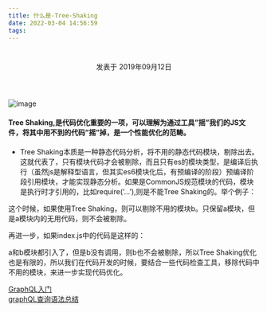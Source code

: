 ```yaml
---
title: 什么是-Tree-Shaking
date: 2022-03-04 14:56:59
tags:
---
```


<div class="post-block"><link itemprop="mainEntityOfPage" href="http://cmszlx.win/2019/09/12/什么是-Tree-Shaking/"><span hidden="" itemprop="author" itemscope="" itemtype="http://schema.org/Person"><meta itemprop="name" content="linXiao"><meta itemprop="description" content=""><meta itemprop="image" content="/images/avatar.gif"></span><span hidden="" itemprop="publisher" itemscope="" itemtype="http://schema.org/Organization"><meta itemprop="name" content="Hurry"></span><header class="post-header"><h1 class="post-title" itemprop="name headline"></h1><div class="post-meta"><span class="post-time"><span class="post-meta-item-icon"><i class="fa fa-calendar-o"></i></span><span class="post-meta-item-text">发表于</span><time title="创建于" itemprop="dateCreated datePublished" datetime="2019-09-12T17:33:11+08:00"> 2019年09月12日 </time></span></div></header><div class="post-body" itemprop="articleBody"><p><img src="https://user-gold-cdn.xitu.io/2018/1/4/160bfdcf2a31ce4a?imageslim" alt="image"></p><h4 id="Tree-Shaking-是代码优化重要的一项，可以理解为通过工具”摇”我们的JS文件，将其中用不到的代码”摇”掉，是一个性能优化的范畴。"><a href="#Tree-Shaking-是代码优化重要的一项，可以理解为通过工具”摇”我们的JS文件，将其中用不到的代码”摇”掉，是一个性能优化的范畴。" class="headerlink" title="Tree Shaking,是代码优化重要的一项，可以理解为通过工具”摇”我们的JS文件，将其中用不到的代码”摇”掉，是一个性能优化的范畴。"></a>Tree Shaking,是代码优化重要的一项，可以理解为通过工具”摇”我们的JS文件，将其中用不到的代码”摇”掉，是一个性能优化的范畴。</h4><ul><li>Tree Shaking本质是一种静态代码分析，将不用的静态代码模块，剔除出去。这就代表了，只有模块代码才会被剔除，而且只有es的模块类型，是编译后执行（虽然js是解释型语言，但其实es6模块化后，有预编译的阶段）预编译阶段引用模块，才能实现静态分析。如果是CommonJS规范模块的代码，模块是执行时才引用的，比如require(‘…’),则是不能Tree Shaking的。举个例子：</li></ul><precode language="javascript" precodenum="0"></precode><precode language="javascript" precodenum="1"></precode><p>这个时候，如果使用Tree Shaking，则可以剔除不用的模块b。只保留a模块，但是a模块内的无用代码，则不会被剔除。</p><p>再进一步，如果index.js中的代码是这样的：</p><precode language="javascript" precodenum="2"></precode><p>a和b模块都引入了，但是b没有调用，则b也不会被剔除，所以Tree Shaking优化也是有限的，所以我们在代码开发的时候，要结合一些代码检查工具，移除代码中不用的模块，来进一步实现代码优化。</p></div><footer class="post-footer"><div class="post-nav"><div class="post-nav-next post-nav-item"><a href="/2019/09/10/GraphQL入门/" rel="next" title="GraphQL入门"><i class="fa fa-chevron-left"></i> GraphQL入门 </a></div><span class="post-nav-divider"></span><div class="post-nav-prev post-nav-item"><a href="/2020/06/12/graphQL查询语法总结/" rel="prev" title="graphQL查询语法总结"> graphQL查询语法总结 <i class="fa fa-chevron-right"></i></a></div></div></footer></div>
